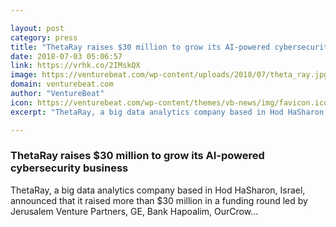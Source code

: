 ```yaml
---

layout: post
category: press
title: "ThetaRay raises $30 million to grow its AI-powered cybersecurity business"
date: 2018-07-03 05:06:57
link: https://vrhk.co/2IMskQX
image: https://venturebeat.com/wp-content/uploads/2018/07/theta_ray.jpg?fit=1827%2C1000&strip=all
domain: venturebeat.com
author: "VentureBeat"
icon: https://venturebeat.com/wp-content/themes/vb-news/img/favicon.ico
excerpt: "ThetaRay, a big data analytics company based in Hod HaSharon, Israel, announced that it raised more than $30 million in a funding round led by Jerusalem Venture Partners, GE, Bank Hapoalim, OurCrow…"

---
```


### ThetaRay raises $30 million to grow its AI-powered cybersecurity business

ThetaRay, a big data analytics company based in Hod HaSharon, Israel, announced that it raised more than $30 million in a funding round led by Jerusalem Venture Partners, GE, Bank Hapoalim, OurCrow…